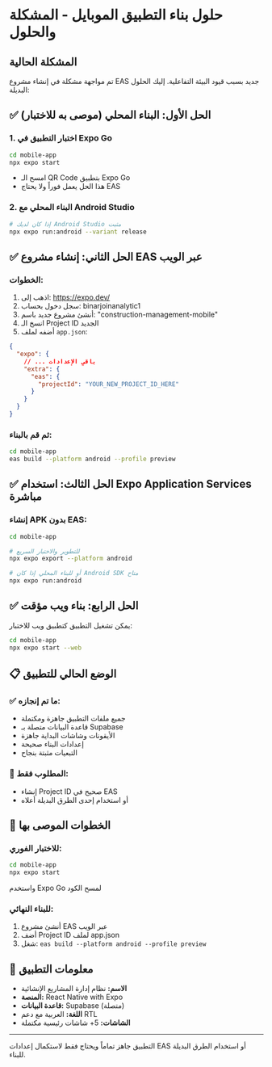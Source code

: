 # حلول بناء التطبيق الموبايل - المشكلة والحلول

## المشكلة الحالية
تم مواجهة مشكلة في إنشاء مشروع EAS جديد بسبب قيود البيئة التفاعلية. إليك الحلول البديلة:

## ✅ الحل الأول: البناء المحلي (موصى به للاختبار)

### 1. اختبار التطبيق في Expo Go
```bash
cd mobile-app
npx expo start
```
- امسح الـ QR Code بتطبيق Expo Go
- هذا الحل يعمل فوراً ولا يحتاج EAS

### 2. البناء المحلي مع Android Studio
```bash
# إذا كان لديك Android Studio مثبت
npx expo run:android --variant release
```

## ✅ الحل الثاني: إنشاء مشروع EAS عبر الويب

### الخطوات:
1. اذهب إلى: https://expo.dev/
2. سجل دخول بحساب: binarjoinanalytic1
3. أنشئ مشروع جديد باسم: "construction-management-mobile"
4. انسخ الـ Project ID الجديد
5. أضفه لملف `app.json`:

```json
{
  "expo": {
    // ... باقي الإعدادات
    "extra": {
      "eas": {
        "projectId": "YOUR_NEW_PROJECT_ID_HERE"
      }
    }
  }
}
```

### ثم قم بالبناء:
```bash
cd mobile-app
eas build --platform android --profile preview
```

## ✅ الحل الثالث: استخدام Expo Application Services مباشرة

### إنشاء APK بدون EAS:
```bash
cd mobile-app

# للتطوير والاختبار السريع
npx expo export --platform android

# أو للبناء المحلي إذا كان Android SDK متاح
npx expo run:android
```

## ✅ الحل الرابع: بناء ويب مؤقت

يمكن تشغيل التطبيق كتطبيق ويب للاختبار:
```bash
cd mobile-app
npx expo start --web
```

## 📋 الوضع الحالي للتطبيق

### ✅ ما تم إنجازه:
- جميع ملفات التطبيق جاهزة ومكتملة
- قاعدة البيانات متصلة بـ Supabase
- الأيقونات وشاشات البداية جاهزة
- إعدادات البناء صحيحة
- التبعيات مثبتة بنجاح

### 🔧 المطلوب فقط:
- إنشاء Project ID صحيح في EAS
- أو استخدام إحدى الطرق البديلة أعلاه

## 🚀 الخطوات الموصى بها

### للاختبار الفوري:
```bash
cd mobile-app
npx expo start
```
واستخدم Expo Go لمسح الكود

### للبناء النهائي:
1. أنشئ مشروع EAS عبر الويب
2. أضف Project ID لملف app.json
3. شغل: `eas build --platform android --profile preview`

## 📱 معلومات التطبيق

- **الاسم:** نظام إدارة المشاريع الإنشائية
- **المنصة:** React Native with Expo
- **قاعدة البيانات:** Supabase (متصلة)
- **اللغة:** العربية مع دعم RTL
- **الشاشات:** 5+ شاشات رئيسية مكتملة

---

التطبيق جاهز تماماً ويحتاج فقط لاستكمال إعدادات EAS أو استخدام الطرق البديلة للبناء.